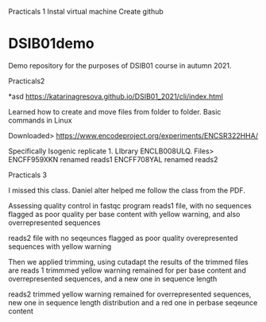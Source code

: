 Practicals 1
Instal virtual machine
Create github
# DSIB01demo
Demo repository for the purposes of DSIB01 course in autumn 2021.

Practicals2

*asd
https://katarinagresova.github.io/DSIB01_2021/cli/index.html

Learned how to create and move files from folder to folder. Basic commands in Linux

Downloaded> https://www.encodeproject.org/experiments/ENCSR322HHA/

Specifically Isogenic replicate 1. LIbrary ENCLB008ULQ. Files>
ENCFF959XKN renamed reads1
ENCFF708YAL renamed reads2

Practicals 3

I missed this class. Daniel alter helped me follow the class from the PDF.

Assessing quality control in fastqc program
reads1 file, 
with no sequences flagged as poor quality
per base content with yellow warning, and also overrepresented sequences

reads2 file
with no seqeunces flagged as poor quality
overepresented sequences with yellow warning

Then we applied trimming, using cutadapt
the results of the trimmed files are
reads 1 trimmmed
yellow warning remained for per base content and overrepresented sequences, and a new one in sequence length

reads2 trimmed
yellow warning remained for overrepresented sequences, new one in sequence length distribution and a red one in perbase seqeunce content



